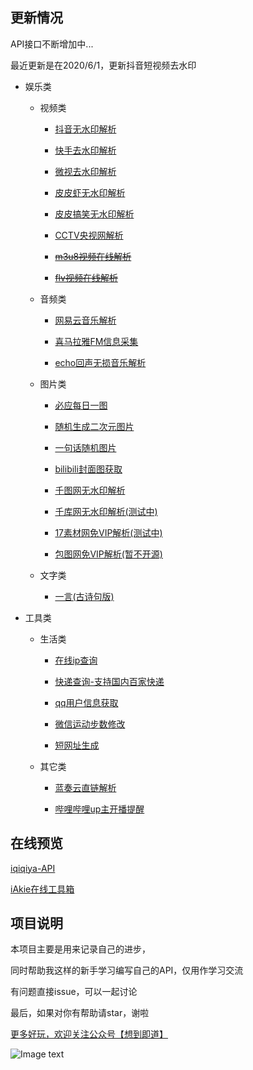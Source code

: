 ## 更新情况
API接口不断增加中...

最近更新是在2020/6/1，更新抖音短视频去水印

* 娱乐类

  - 视频类

    - [抖音无水印解析](https://github.com/Arronlong/iqiqiya-API/tree/master/douyin)

    - [快手去水印解析](https://github.com/Arronlong/iqiqiya-API/tree/master/gifshow)

    - [微视去水印解析](https://github.com/Arronlong/iqiqiya-API/tree/master/weishi)

    - [皮皮虾无水印解析](https://github.com/Arronlong/iqiqiya-API/tree/master/PiPiXia)

    - [皮皮搞笑无水印解析](https://github.com/Arronlong/iqiqiya-API/tree/master/PiPiGaoXiao)

    - [CCTV央视网解析](https://github.com/Arronlong/iqiqiya-API/tree/master/cctv)

    - ~~[m3u8视频在线解析](https://github.com/Arronlong/iqiqiya-API/tree/master/m3u8)~~

    - ~~[flv视频在线解析](https://github.com/Arronlong/iqiqiya-API/tree/master/flv)~~

  - 音频类

    - [网易云音乐解析](https://github.com/Arronlong/iqiqiya-API/tree/master/163music)

    - [喜马拉雅FM信息采集](https://github.com/Arronlong/iqiqiya-API/tree/master/ximalaya)
    
    - [echo回声无损音乐解析](https://github.com/Arronlong/iqiqiya-API/tree/master/echo)

  - 图片类

    - [必应每日一图](https://github.com/Arronlong/iqiqiya-API/tree/master/bing)

    - [随机生成二次元图片](https://github.com/Arronlong/iqiqiya-API/tree/master/ACG)

    - [一句话随机图片](https://github.com/Arronlong/iqiqiya-API/tree/master/RandPic)

    - [bilibili封面图获取](https://github.com/Arronlong/iqiqiya-API/tree/master/bilibili)

    - [千图网无水印解析](https://github.com/Arronlong/iqiqiya-API/tree/master/58pic)

    - [千库网无水印解析(测试中)](http://api.77sec.cn/)

    - [17素材网免VIP解析(测试中)](http://api.77sec.cn/17sucai)

    - [包图网免VIP解析(暂不开源)](http://api.77sec.cn/baotu)

  - 文字类

    - [一言(古诗句版)](https://github.com/Arronlong/iqiqiya-API/tree/master/yiyan)

* 工具类

  - 生活类

    - [在线ip查询](https://github.com/Arronlong/iqiqiya-API/tree/master/ip)

    - [快递查询-支持国内百家快递](https://github.com/Arronlong/iqiqiya-API/tree/master/kuaidi)

    - [qq用户信息获取](https://github.com/Arronlong/iqiqiya-API/tree/master/QQ)

    - [微信运动步数修改](https://github.com/Arronlong/iqiqiya-API/tree/master/WeChat)
    
    - [短网址生成](https://github.com/Arronlong/iqiqiya-API/tree/master/Shortlinks)

  - 其它类

    - [蓝奏云直链解析](https://github.com/Arronlong/iqiqiya-API/tree/master/lanzou)

    - [哔哩哔哩up主开播提醒](https://github.com/iqiqiya/Bilibili_Up_Live_Reminder)

## 在线预览

[iqiqiya-API](https://api.77sec.cn/)

[iAkie在线工具箱](https://tools.iakie.com/)

## 项目说明

本项目主要是用来记录自己的进步，

同时帮助我这样的新手学习编写自己的API，仅用作学习交流

有问题直接issue，可以一起讨论

最后，如果对你有帮助请star，谢啦

[更多好玩，欢迎关注公众号【想到即道】](./ewm.jpg)

![Image text](./ewm.jpg)
